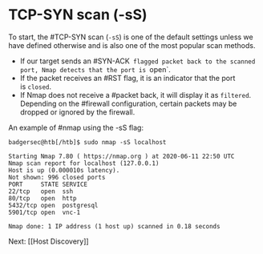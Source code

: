# TCP-SYN scan (-sS)


To start, the #TCP-SYN scan (`-sS`) is one of the default settings unless we have defined otherwise and is also one of the most popular scan methods.

- If our target sends an #SYN-ACK` flagged packet back to the scanned port, Nmap detects that the port is `open`.
-   If the packet receives an #RST flag, it is an indicator that the port is `closed`.
-   If Nmap does not receive a #packet back, it will display it as `filtered`. Depending on the #firewall configuration, certain packets may be dropped or ignored by the firewall.

An example of #nmap using the -sS flag:

```shell-session
badgersec@htb[/htb]$ sudo nmap -sS localhost

Starting Nmap 7.80 ( https://nmap.org ) at 2020-06-11 22:50 UTC
Nmap scan report for localhost (127.0.0.1)
Host is up (0.000010s latency).
Not shown: 996 closed ports
PORT     STATE SERVICE
22/tcp   open  ssh
80/tcp   open  http
5432/tcp open  postgresql
5901/tcp open  vnc-1

Nmap done: 1 IP address (1 host up) scanned in 0.18 seconds
```

Next: [[Host Discovery]]

